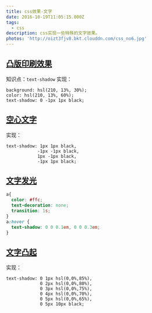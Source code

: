 ```yaml
---
title: css效果-文字
date: 2016-10-19T11:05:15.000Z
tags:
  - css
description: css实现一些特殊的文字效果。
photos: 'http://oizt3fjv8.bkt.clouddn.com/css_no6.jpg'
---
```


## [凸版印刷效果](http://play.csssecrets.io/letterpress)
知识点：`text-shadow` 实现：

```
background: hsl(210, 13%, 30%);
color: hsl(210, 13%, 60%);
text-shadow: 0 -1px 1px black;
```

## [空心文字](http://play.csssecrets.io/stroked-text)
实现：

```
text-shadow: 1px 1px black,
            -1px -1px black,
            1px -1px black,
            -1px 1px black;
```

## [文字发光](http://play.csssecrets.io/glow)

```css
a{
  color: #ffc;
  text-decoration: none;
  transition: 1s;
}
a:hover {
  text-shadow: 0 0 0.1em, 0 0 0.3em;
}
```

## [文字凸起](http://play.csssecrets.io/extruded)
实现：
```
text-shadow: 0 1px hsl(0,0%,85%),
             0 2px hsl(0,0%,80%),
             0 3px hsl(0,0%,75%),
             0 4px hsl(0,0%,70%),
             0 5px hsl(0,0%,65%),
             0 5px 10px black;
```
